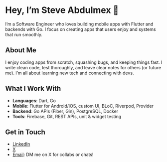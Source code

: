 # Hey, I’m Steve Abdulmex 👋

I’m a Software Engineer who loves building mobile apps with Flutter and backends with Go. I focus on creating apps that users enjoy and systems that run smoothly.

## About Me
I enjoy coding apps from scratch, squashing bugs, and keeping things fast. I write clean code, test thoroughly, and leave clear notes for others (or future me). I’m all about learning new tech and connecting with devs.

## What I Work With
- **Languages**: Dart, Go
- **Mobile**: Flutter for Android/iOS, custom UI, BLoC, Riverpod, Provider
- **Backend**: Go APIs (Fiber, Gin), PostgreSQL, Docker
- **Tools**: Firebase, Git, REST APIs, unit & widget testing

## Get in Touch
- [LinkedIn](https://www.linkedin.com/in/steve-abdulmex)
- [X](https://x.com/BigSteveAbdulmx)
- [Email](mailto:steveabdulmexa@gmail.com): DM me on X for collabs or chats!
